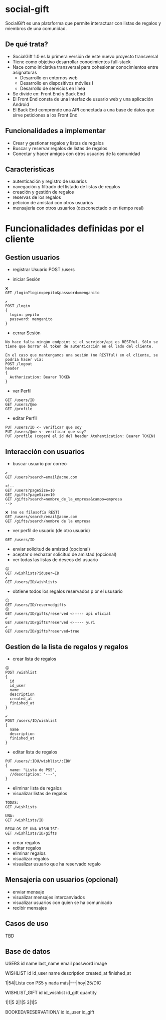 # social-gift
SocialGift es una plataforma que permite interactuar con listas de regalos y miembros de una comunidad.

## De qué trata?

- SocialGift 1.0 es la primera versión de este nuevo proyecto transversal
- Tiene como objetivo desarrollar conocimientos full-stack
- Nace como iniciativa transversal para cohesionar conocimientos entre asignaturas
  - Desarrollo en entornos web
  - Desarrollo en dispositivos móviles I
  - Desarrollo de servicios en línea
- Se divide en: Front End y Back End
- El Front End consta de una interfaz de usuario web y una aplicación Android
- El Back End comprende una API conectada a una base de datos que sirve peticiones a los Front End

## Funcionalidades a implementar

- Crear y gestionar regalos y listas de regalos
- Buscar y reservar regalos de listas de regalos
- Conectar y hacer amigos con otros usuarios de la comunidad

## Caracteristicas

- autenticación y registro de usuarios
- navegación y filtrado del listado de listas de regalos
- creación y gestión de regalos
- reservas de los regalos
- peticion de amistad con otros usuarios
- mensajería con otros usuarios (desconectado o en tiempo real)

# Funcionalidades definidas por el cliente

## Gestion usuarios

- registrar Usuario
POST /users

- iniciar Sesión
```
❌
GET /login?login=pepito&password=menganito

✔️
POST /login
{
  login: pepito
  password: menganito
}
```

- cerrar Sesión
```
No hace falta ningún endpoint si el servidor/api es RESTful. Sólo se tiene que borrar el token de autenticación en el lado del cliente.

En el caso que mantengamos una sesión (no RESTful) en el cliente, se podría hacer vía:
POST /logout
header 
{
  Authorization: Bearer TOKEN 
}
```

- ver Perfil
```
GET /users/ID
GET /users/@me
GET /profile
```


- editar Perfil
```
PUT /users/ID <- verificar que soy
PUT /users/@me <- verificar que soy?
PUT /profile (cogeré el id del header Atuhentication: Bearer TOKEN)
```

## Interacción con usuarios

- buscar usuario por correo
```
✔️
GET /users?search=email@acme.com

<!-- 
GET /users?pageSize=10
GET /gifts?pageSize=10
GET /gifts?search=nombre_de_la_empresa&campo=empresa
-->

❌ (no es filosofía REST)
GET /users/search/email@acme.com
GET /gifts/search/nombre de la empresa

```

- ver perfil de usuario (de otro usuario)
```
GET /users/ID
```

- enviar solicitud de amistad (opcional)
- aceptar o rechazar solicitud de amistad (opcional)
- ver todas las listas de deseos del usuario
```
😐
GET /wishlists?iduser=ID
✔️
GET /users/ID/wishlists
```

- obtiene todos los regalos reservados p or el ususario
```
😐
GET /users/ID/reservedgifts 
😐
GET /users/ID/gifts/reserved <----- api oficial
✔️
GET /users/ID/gifts?reserved <----- yuri
✔️
GET /users/ID/gifts?reserved=true
```

## Gestion de la lista de regalos y regalos

- crear lista de regalos
```
😐
POST /wishlist
{
  id
  id_user
  name
  description
  created_at
  finished_at
}
```

```
✔️
POST /users/ID/wishlist
{
  name
  description
  finished_at
}
```


- editar lista de regalos
```
PUT /users/:IDU/wishlist/:IDW
{
  name: "Lista de PS5",
  //description: "---",
}
```

- eliminar lista de regalos
- visualizar listas de regalos

```
TODAS:
GET /wishlists

UNA:
GET /wishlists/ID

REGALOS DE UNA WISHLIST:
GET /wishlists/ID/gifts
```

- crear regalos
- editar regalos
- eliminar regalos
- visualizar regalos
- visualizar usuario que ha reservado regalo

## Mensajería con usuarios (opcional)

- enviar mensaje
- visualizar mensajes intercanviados
- visualizar usuarios con quien se ha comunicado
- recibir mensajes


## Casos de uso

TBD

## Base de datos

USERS
id
name
last_name
email
password
image

WISHLIST
id
id_user
name
description
created_at
finished_at

1|54|Lista con PS5 y nada más|---|hoy|25/DIC

WISHLIST_GIFT
id
id_wishlist
id_gift
quantity

1|1|5
2|1|5
3|1|5

BOOKED//RESERVATION//
id
id_user
id_gift


<!--
GIFT
id
wishlist_i
-->



